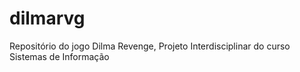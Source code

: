 # dilmarvg
Repositório do jogo Dilma Revenge, Projeto Interdisciplinar do curso Sistemas de Informação
